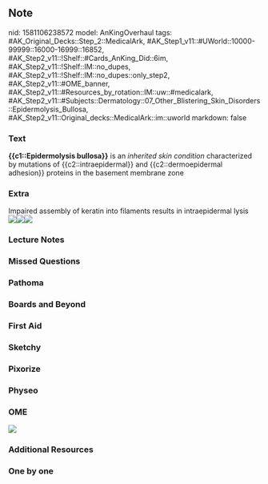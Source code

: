 ## Note
nid: 1581106238572
model: AnKingOverhaul
tags: #AK_Original_Decks::Step_2::MedicalArk, #AK_Step1_v11::#UWorld::10000-99999::16000-16999::16852, #AK_Step2_v11::!Shelf::#Cards_AnKing_Did::6im, #AK_Step2_v11::!Shelf::IM::no_dupes, #AK_Step2_v11::!Shelf::IM::no_dupes::only_step2, #AK_Step2_v11::#OME_banner, #AK_Step2_v11::#Resources_by_rotation::IM::uw::#medicalark, #AK_Step2_v11::#Subjects::Dermatology::07_Other_Blistering_Skin_Disorders::Epidermolysis_Bullosa, #AK_Step2_v11::Original_decks::MedicalArk::im::uworld
markdown: false

### Text
<b>{{c1::Epidermolysis bullosa}}</b> is an <i>inherited skin
condition</i> characterized by mutations of {{c2::intraepidermal}}
and {{c2::dermoepidermal adhesion}} proteins in the basement
membrane zone

### Extra
<div>
  Impaired assembly of keratin into filaments results in
  intraepidermal lysis
</div><img src=
"paste-d25e488e88d3b2e7387531d24084487f24fcffb7.jpg"><img src=
"paste-d9d8fd75fa0a626a5d9f19d4f115dd6af0905701.jpg"><img src=
"paste-18e95de559a38c50a2224148dcbe5c2eb122836f.jpg">

### Lecture Notes


### Missed Questions


### Pathoma


### Boards and Beyond


### First Aid


### Sketchy


### Pixorize


### Physeo


### OME
<div class="ome-widget">
  <a href="https://onlinemeded.org?ref=anki"><img src=
  "_OME_AnkiFlashcards_General_4.png"></a>
</div>

### Additional Resources


### One by one

